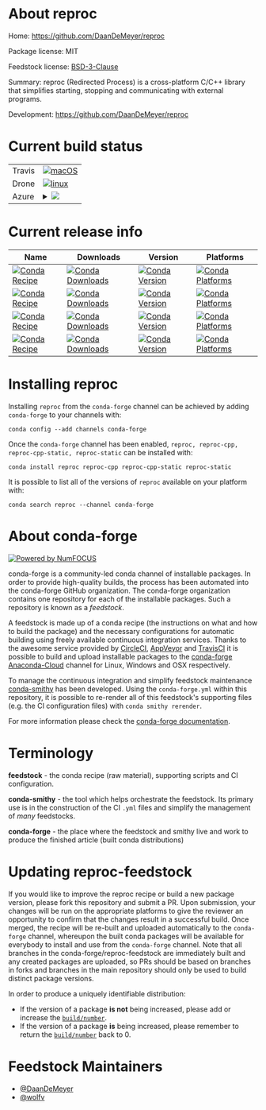 About reproc
============

Home: https://github.com/DaanDeMeyer/reproc

Package license: MIT

Feedstock license: [BSD-3-Clause](https://github.com/conda-forge/reproc-feedstock/blob/master/LICENSE.txt)

Summary: reproc (Redirected Process) is a cross-platform C/C++ library that simplifies starting, stopping and communicating with external programs.

Development: https://github.com/DaanDeMeyer/reproc

Current build status
====================


<table><tr>
    <td>Travis</td>
    <td>
      <a href="https://travis-ci.com/conda-forge/reproc-feedstock">
        <img alt="macOS" src="https://img.shields.io/travis/com/conda-forge/reproc-feedstock/master.svg?label=macOS">
      </a>
    </td>
  </tr><tr>
    <td>Drone</td>
    <td>
      <a href="https://cloud.drone.io/conda-forge/reproc-feedstock">
        <img alt="linux" src="https://img.shields.io/drone/build/conda-forge/reproc-feedstock/master.svg?label=Linux">
      </a>
    </td>
  </tr>
    
  <tr>
    <td>Azure</td>
    <td>
      <details>
        <summary>
          <a href="https://dev.azure.com/conda-forge/feedstock-builds/_build/latest?definitionId=11103&branchName=master">
            <img src="https://dev.azure.com/conda-forge/feedstock-builds/_apis/build/status/reproc-feedstock?branchName=master">
          </a>
        </summary>
        <table>
          <thead><tr><th>Variant</th><th>Status</th></tr></thead>
          <tbody><tr>
              <td>linux_64</td>
              <td>
                <a href="https://dev.azure.com/conda-forge/feedstock-builds/_build/latest?definitionId=11103&branchName=master">
                  <img src="https://dev.azure.com/conda-forge/feedstock-builds/_apis/build/status/reproc-feedstock?branchName=master&jobName=linux&configuration=linux_64_" alt="variant">
                </a>
              </td>
            </tr><tr>
              <td>linux_aarch64</td>
              <td>
                <a href="https://dev.azure.com/conda-forge/feedstock-builds/_build/latest?definitionId=11103&branchName=master">
                  <img src="https://dev.azure.com/conda-forge/feedstock-builds/_apis/build/status/reproc-feedstock?branchName=master&jobName=linux&configuration=linux_aarch64_" alt="variant">
                </a>
              </td>
            </tr><tr>
              <td>linux_ppc64le</td>
              <td>
                <a href="https://dev.azure.com/conda-forge/feedstock-builds/_build/latest?definitionId=11103&branchName=master">
                  <img src="https://dev.azure.com/conda-forge/feedstock-builds/_apis/build/status/reproc-feedstock?branchName=master&jobName=linux&configuration=linux_ppc64le_" alt="variant">
                </a>
              </td>
            </tr><tr>
              <td>osx_64</td>
              <td>
                <a href="https://dev.azure.com/conda-forge/feedstock-builds/_build/latest?definitionId=11103&branchName=master">
                  <img src="https://dev.azure.com/conda-forge/feedstock-builds/_apis/build/status/reproc-feedstock?branchName=master&jobName=osx&configuration=osx_64_" alt="variant">
                </a>
              </td>
            </tr><tr>
              <td>osx_arm64</td>
              <td>
                <a href="https://dev.azure.com/conda-forge/feedstock-builds/_build/latest?definitionId=11103&branchName=master">
                  <img src="https://dev.azure.com/conda-forge/feedstock-builds/_apis/build/status/reproc-feedstock?branchName=master&jobName=osx&configuration=osx_arm64_" alt="variant">
                </a>
              </td>
            </tr><tr>
              <td>win_64</td>
              <td>
                <a href="https://dev.azure.com/conda-forge/feedstock-builds/_build/latest?definitionId=11103&branchName=master">
                  <img src="https://dev.azure.com/conda-forge/feedstock-builds/_apis/build/status/reproc-feedstock?branchName=master&jobName=win&configuration=win_64_" alt="variant">
                </a>
              </td>
            </tr>
          </tbody>
        </table>
      </details>
    </td>
  </tr>
</table>

Current release info
====================

| Name | Downloads | Version | Platforms |
| --- | --- | --- | --- |
| [![Conda Recipe](https://img.shields.io/badge/recipe-reproc-green.svg)](https://anaconda.org/conda-forge/reproc) | [![Conda Downloads](https://img.shields.io/conda/dn/conda-forge/reproc.svg)](https://anaconda.org/conda-forge/reproc) | [![Conda Version](https://img.shields.io/conda/vn/conda-forge/reproc.svg)](https://anaconda.org/conda-forge/reproc) | [![Conda Platforms](https://img.shields.io/conda/pn/conda-forge/reproc.svg)](https://anaconda.org/conda-forge/reproc) |
| [![Conda Recipe](https://img.shields.io/badge/recipe-reproc--cpp-green.svg)](https://anaconda.org/conda-forge/reproc-cpp) | [![Conda Downloads](https://img.shields.io/conda/dn/conda-forge/reproc-cpp.svg)](https://anaconda.org/conda-forge/reproc-cpp) | [![Conda Version](https://img.shields.io/conda/vn/conda-forge/reproc-cpp.svg)](https://anaconda.org/conda-forge/reproc-cpp) | [![Conda Platforms](https://img.shields.io/conda/pn/conda-forge/reproc-cpp.svg)](https://anaconda.org/conda-forge/reproc-cpp) |
| [![Conda Recipe](https://img.shields.io/badge/recipe-reproc--cpp--static-green.svg)](https://anaconda.org/conda-forge/reproc-cpp-static) | [![Conda Downloads](https://img.shields.io/conda/dn/conda-forge/reproc-cpp-static.svg)](https://anaconda.org/conda-forge/reproc-cpp-static) | [![Conda Version](https://img.shields.io/conda/vn/conda-forge/reproc-cpp-static.svg)](https://anaconda.org/conda-forge/reproc-cpp-static) | [![Conda Platforms](https://img.shields.io/conda/pn/conda-forge/reproc-cpp-static.svg)](https://anaconda.org/conda-forge/reproc-cpp-static) |
| [![Conda Recipe](https://img.shields.io/badge/recipe-reproc--static-green.svg)](https://anaconda.org/conda-forge/reproc-static) | [![Conda Downloads](https://img.shields.io/conda/dn/conda-forge/reproc-static.svg)](https://anaconda.org/conda-forge/reproc-static) | [![Conda Version](https://img.shields.io/conda/vn/conda-forge/reproc-static.svg)](https://anaconda.org/conda-forge/reproc-static) | [![Conda Platforms](https://img.shields.io/conda/pn/conda-forge/reproc-static.svg)](https://anaconda.org/conda-forge/reproc-static) |

Installing reproc
=================

Installing `reproc` from the `conda-forge` channel can be achieved by adding `conda-forge` to your channels with:

```
conda config --add channels conda-forge
```

Once the `conda-forge` channel has been enabled, `reproc, reproc-cpp, reproc-cpp-static, reproc-static` can be installed with:

```
conda install reproc reproc-cpp reproc-cpp-static reproc-static
```

It is possible to list all of the versions of `reproc` available on your platform with:

```
conda search reproc --channel conda-forge
```


About conda-forge
=================

[![Powered by NumFOCUS](https://img.shields.io/badge/powered%20by-NumFOCUS-orange.svg?style=flat&colorA=E1523D&colorB=007D8A)](http://numfocus.org)

conda-forge is a community-led conda channel of installable packages.
In order to provide high-quality builds, the process has been automated into the
conda-forge GitHub organization. The conda-forge organization contains one repository
for each of the installable packages. Such a repository is known as a *feedstock*.

A feedstock is made up of a conda recipe (the instructions on what and how to build
the package) and the necessary configurations for automatic building using freely
available continuous integration services. Thanks to the awesome service provided by
[CircleCI](https://circleci.com/), [AppVeyor](https://www.appveyor.com/)
and [TravisCI](https://travis-ci.com/) it is possible to build and upload installable
packages to the [conda-forge](https://anaconda.org/conda-forge)
[Anaconda-Cloud](https://anaconda.org/) channel for Linux, Windows and OSX respectively.

To manage the continuous integration and simplify feedstock maintenance
[conda-smithy](https://github.com/conda-forge/conda-smithy) has been developed.
Using the ``conda-forge.yml`` within this repository, it is possible to re-render all of
this feedstock's supporting files (e.g. the CI configuration files) with ``conda smithy rerender``.

For more information please check the [conda-forge documentation](https://conda-forge.org/docs/).

Terminology
===========

**feedstock** - the conda recipe (raw material), supporting scripts and CI configuration.

**conda-smithy** - the tool which helps orchestrate the feedstock.
                   Its primary use is in the construction of the CI ``.yml`` files
                   and simplify the management of *many* feedstocks.

**conda-forge** - the place where the feedstock and smithy live and work to
                  produce the finished article (built conda distributions)


Updating reproc-feedstock
=========================

If you would like to improve the reproc recipe or build a new
package version, please fork this repository and submit a PR. Upon submission,
your changes will be run on the appropriate platforms to give the reviewer an
opportunity to confirm that the changes result in a successful build. Once
merged, the recipe will be re-built and uploaded automatically to the
`conda-forge` channel, whereupon the built conda packages will be available for
everybody to install and use from the `conda-forge` channel.
Note that all branches in the conda-forge/reproc-feedstock are
immediately built and any created packages are uploaded, so PRs should be based
on branches in forks and branches in the main repository should only be used to
build distinct package versions.

In order to produce a uniquely identifiable distribution:
 * If the version of a package **is not** being increased, please add or increase
   the [``build/number``](https://conda.io/docs/user-guide/tasks/build-packages/define-metadata.html#build-number-and-string).
 * If the version of a package **is** being increased, please remember to return
   the [``build/number``](https://conda.io/docs/user-guide/tasks/build-packages/define-metadata.html#build-number-and-string)
   back to 0.

Feedstock Maintainers
=====================

* [@DaanDeMeyer](https://github.com/DaanDeMeyer/)
* [@wolfv](https://github.com/wolfv/)

